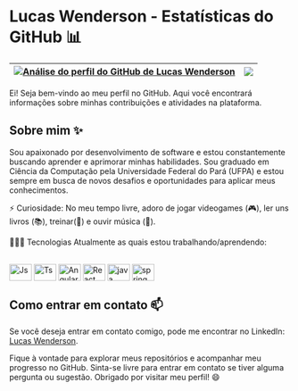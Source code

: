 # Lucas Wenderson - Estatísticas do GitHub 📊

| <a href="https://github.com/lucaswenderson"><img align="center" src="https://github-readme-stats.vercel.app/api?username=lucaswenderson&show_icons=true&theme=dark&hide_border=true" alt="Análise do perfil do GitHub de Lucas Wenderson" /></a> | <a href="https://github.com/lucaswenderson"><img align="center" src="https://github-readme-stats.vercel.app/api/top-langs/?username=lucaswenderson&layout=compact&theme=dark&hide_border=true" /></a> |
| ------------- | ------------- |

Ei! Seja bem-vindo ao meu perfil no GitHub. Aqui você encontrará informações sobre minhas contribuições e atividades na plataforma.

## Sobre mim ✨

Sou apaixonado por desenvolvimento de software e estou constantemente buscando aprender e aprimorar minhas habilidades. Sou graduado em Ciência da Computação pela Universidade Federal do Pará (UFPA) e estou sempre em busca de novos desafios e oportunidades para aplicar meus conhecimentos.

⚡ Curiosidade: No meu tempo livre, adoro de jogar videogames (🎮), ler uns livros (📚), treinar(💪) e ouvir música (🎵).

👨🏽‍💻 Tecnologias Atualmente as quais estou trabalhando/aprendendo:

<div style="display: inline_block"><br>
  <img align="center" alt="Js" height="30" width="40" src="https://cdn.jsdelivr.net/gh/devicons/devicon/icons/javascript/javascript-plain.svg">
  <img align="center" alt="Ts" height="30" width="40" src="https://cdn.jsdelivr.net/gh/devicons/devicon/icons/typescript/typescript-original.svg">
  <img align="center" alt="Angular" height="30" width="40" src="https://cdn.jsdelivr.net/gh/devicons/devicon/icons/angularjs/angularjs-original.svg">
  <img align="center" alt="React" height="30" width="40" src="https://cdn.jsdelivr.net/gh/devicons/devicon/icons/react/react-original.svg">
  <img align="center" alt="java" height="30" width="40" src="https://cdn.jsdelivr.net/gh/devicons/devicon/icons/java/java-original-wordmark.svg">
  <img align="center" alt="spring" height="30" width="40" src="https://cdn.jsdelivr.net/gh/devicons/devicon/icons/spring/spring-original.svg">
</div>

## Como entrar em contato 📫

Se você deseja entrar em contato comigo, pode me encontrar no LinkedIn: [Lucas Wenderson](https://www.linkedin.com/in/lucas-wenderson/).

Fique à vontade para explorar meus repositórios e acompanhar meu progresso no GitHub. Sinta-se livre para entrar em contato se tiver alguma pergunta ou sugestão. Obrigado por visitar meu perfil! 😄

